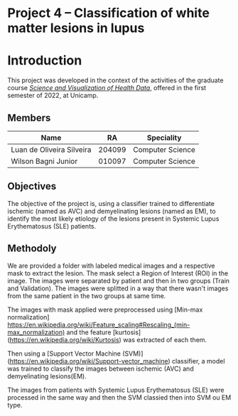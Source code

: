 # Project 4 – Classification of white matter lesions in lupus

# Introduction

This project was developed in the context of the activities of the graduate course [_Science and Visualization of Health Data_](https://ds4h.org/), offered in the first semester of 2022, at Unicamp.

## Members

<div align="center">
  
Name | RA | Speciality
---|---|---
Luan de Oliveira Silveira | 204099 | Computer Science
Wilson Bagni Junior | 010097 | Computer Science
  
</div>

## Objectives

The objective of the project is, using a classifier trained to differentiate ischemic (named as AVC) and demyelinating lesions (named as EM), to identify the most likely etiology of the lesions present in Systemic Lupus Erythematosus (SLE) patients.

## Methodoly 

We are provided a folder with labeled medical images and a respective mask to extract the lesion. The mask select a Region of Interest (ROI) in the image.
The images were separated by patient and then in two groups (Train and Validation). The images were splitted in a way that there wasn't images from the same patient in the two groups at same time.

The images with mask applied were preprocessed using [Min-max normalization] https://en.wikipedia.org/wiki/Feature_scaling#Rescaling_(min-max_normalization) and the feature [kurtosis] (https://en.wikipedia.org/wiki/Kurtosis) was extracted of each them.

Then using a [Support Vector Machine (SVM)] (https://en.wikipedia.org/wiki/Support-vector_machine) classifier, a model was trained to classify the images between ischemic (AVC) and demyelinating lesions(EM).

The images from patients with Systemic Lupus Erythematosus (SLE) were processed in the same way and then the SVM classied then into SVM ou EM type.






